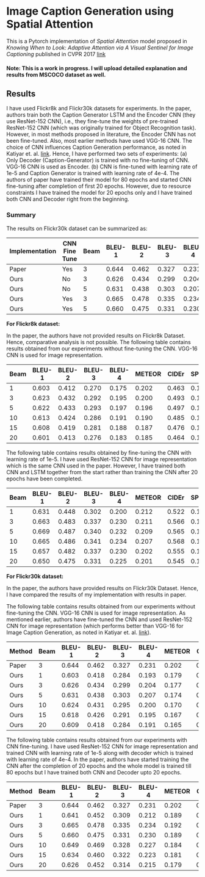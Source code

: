# Image Caption Generation using Spatial Attention

This is a Pytorch implementation of _Spatial Attention_ model proposed in _Knowing When to Look: Adaptive Attention via A Visual Sentinel for Image Captioning_ published in CVPR 2017 [link](https://openaccess.thecvf.com/content_cvpr_2017/papers/Lu_Knowing_When_to_CVPR_2017_paper.pdf)

#### Note: This is a work in progress. I will upload detailed explanation and results from MSCOCO dataset as well.

## Results
I have used Flickr8k and Flickr30k datasets for experiments. In the paper, authors train both the Caption Generator LSTM and the Encoder CNN (they use ResNet-152 CNN), i.e., they fine-tune the weights of pre-trained ResNet-152 CNN (which was originally trained for Object Recognition task). However, in most methods proposed in literature, the Encoder CNN has not been fine-tuned. Also, most earlier methods have used VGG-16 CNN. The choice of CNN influences Caption Generation performance, as noted in Katiyar et. al. [link](https://arxiv.org/abs/2102.11506). Hence, I have performed two sets of experiments:
(a) Only Decoder (Caption-Generator) is trained with no fine-tuning of CNN. VGG-16 CNN is used as Encoder. 
(b) CNN is fine-tuned with learning rate of 1e-5 and Caption Generator is trained with learning rate of 4e-4. The authors of paper have trained their model for 80 epochs and started CNN fine-tuning after completion of first 20 epochs. However, due to resource constraints I have trained the model for 20 epochs only and I have trained both CNN and Decoder right from the beginning.

### Summary

The results on Flickr30k dataset can be summarized as:

|Implementation | CNN Fine Tune |Beam | BLEU-1 | BLEU-2 | BLEU-3| BLEU-4| METEOR | CIDEr | SPICE | ROUGE-L |
|---|---|---|---|---|---|---|---|---|---|---|
| Paper | Yes | 3 | 0.644 | 0.462 | 0.327 | 0.231 | 0.202 | 0.493 | 0.145 | 0.467 |
| Ours | No | 3 | 0.626 | 0.434 | 0.299 | 0.204 | 0.177 | 0.397 | 0.121 | 0.429 |
| Ours | No | 5 | 0.631 | 0.438 | 0.303 | 0.207 | 0.174 | 0.403 | 0.119 | 0.429 |
| Ours | Yes | 3 | 0.665 | 0.478 | 0.335 | 0.234 | 0.192 | 0.489 | 0.137 | 0.460 |
| Ours | Yes | 5 | 0.660 | 0.475 | 0.331 | 0.230 | 0.189 | 0.483 | 0.135 | 0.458 |





**For Flickr8k dataset:**

In the paper, the authors have not provided results on Flickr8k Dataset. Hence, comparative analysis is not possible.
The following table contains results obtained from our experiments without fine-tuning the CNN. VGG-16 CNN is used for image representation.

|Beam | BLEU-1 | BLEU-2 | BLEU-3| BLEU-4| METEOR | CIDEr | SPICE | ROUGE-L |
|---|---|---|---|---|---|---|---|---|
| 1 | 0.603 | 0.412 | 0.270 | 0.175 | 0.202 | 0.463 | 0.134 | 0.447 |
| 3 | 0.623 | 0.432 | 0.292 | 0.195 | 0.200 | 0.493 | 0.141 | 0.449 |
| 5 | 0.622 | 0.433 | 0.293 | 0.197 | 0.196 | 0.497 | 0.141 | 0.450 |
| 10 | 0.613 | 0.424 | 0.286 | 0.191 | 0.190 | 0.485 | 0.135 | 0.445 |
| 15 | 0.608 | 0.419 | 0.281 | 0.188 | 0.187 | 0.476 | 0.133 | 0.442 |
| 20 | 0.601 | 0.413 | 0.276 | 0.183 | 0.185 | 0.464 | 0.132 | 0.439 |

The following table contains results obtained by fine-tuning the CNN with learning rate of 1e-5. I have used ResNet-152 CNN for image representation which is the same CNN used in the paper. However, I have trained both CNN and LSTM together from the start rather than training the CNN after 20 epochs have been completed.

|Beam | BLEU-1 | BLEU-2 | BLEU-3| BLEU-4| METEOR | CIDEr | SPICE | ROUGE-L |
|---|---|---|---|---|---|---|---|---|
| 1 | 0.631 | 0.448 | 0.302 | 0.200 | 0.212 | 0.522 | 0.141 | 0.467 |
| 3 | 0.663 | 0.483 | 0.337 | 0.230 | 0.211 | 0.566 | 0.150 | 0.480 |
| 5 | 0.669 | 0.487 | 0.340 | 0.232 | 0.209 | 0.565 | 0.148 | 0.483 |
| 10 | 0.665 | 0.486 | 0.341 | 0.234 | 0.207 | 0.568 | 0.147 | 0.483 |
| 15 | 0.657 | 0.482 | 0.337 | 0.230 | 0.202 | 0.555 | 0.144 | 0.481 |
| 20 | 0.650 | 0.475 | 0.331 | 0.225 | 0.201 | 0.545 | 0.143 | 0.477 |


**For Flickr30k dataset:**

In the paper, the authors have provided results on Flickr30k Dataset. Hence, I have compared the results of my implementation with results in paper.

The following table contains results obtained from our experiments without fine-tuning the CNN. VGG-16 CNN is used for image representation. As mentioned earlier, authors have fine-tuned the CNN and used ResNet-152 CNN for image representation (which performs better than VGG-16 for Image Caption Generation, as noted in Katiyar et. al. [link](https://arxiv.org/abs/2102.11506)).

|Method |Beam | BLEU-1 | BLEU-2 | BLEU-3| BLEU-4| METEOR | CIDEr | SPICE | ROUGE-L |
|---|---|---|---|---|---|---|---|---|---|
| Paper | 3 | 0.644 | 0.462 | 0.327 | 0.231 | 0.202 | 0.493 | 0.145 | 0.467 |
| Ours | 1 | 0.603 | 0.418 | 0.284 | 0.193 | 0.179 | 0.387 | 0.121 | 0.430 |
| Ours | 3 | 0.626 | 0.434 | 0.299 | 0.204 | 0.177 | 0.397 | 0.121 | 0.429 |
| Ours | 5 | 0.631 | 0.438 | 0.303 | 0.207 | 0.174 | 0.403 | 0.119 | 0.429 |
| Ours | 10 | 0.624 | 0.431 | 0.295 | 0.200 | 0.170 | 0.397 | 0.115 | 0.426 |
| Ours | 15 | 0.618 | 0.426 | 0.291 | 0.195 | 0.167 | 0.389 | 0.113 | 0.423 |
| Ours | 20 | 0.609 | 0.418 | 0.284 | 0.191 | 0.165 | 0.377 | 0.110 | 0.420 |

The following table contains results obtained from our experiments with CNN fine-tuning. I have used ResNet-152 CNN for image representation and trained CNN with learning rate of 1e-5 along with decoder which is trained with learning rate of 4e-4. In the paper, authors have started training the CNN after the completion of 20 epochs and the whole model is trained till 80 epochs but I have trained both CNN and Decoder upto 20 epochs.

|Method |Beam | BLEU-1 | BLEU-2 | BLEU-3| BLEU-4| METEOR | CIDEr | SPICE | ROUGE-L |
|---|---|---|---|---|---|---|---|---|---|
| Paper | 3 | 0.644 | 0.462 | 0.327 | 0.231 | 0.202 | 0.493 | 0.145 | 0.467 |
| Ours | 1 | 0.641 | 0.452 | 0.309 | 0.212 | 0.189 | 0.445 | 0.129 | 0.449 |
| Ours | 3 | 0.665 | 0.478 | 0.335 | 0.234 | 0.192 | 0.489 | 0.137 | 0.460 |
| Ours | 5 | 0.660 | 0.475 | 0.331 | 0.230 | 0.189 | 0.483 | 0.135 | 0.458 |
| Ours | 10 | 0.649 | 0.469 | 0.328 | 0.227 | 0.184 | 0.468 | 0.129 | 0.453 |
| Ours | 15 | 0.634 | 0.460 | 0.322 | 0.223 | 0.181 | 0.466 | 0.126 | 0.449 |
| Ours | 20 | 0.626 | 0.452 | 0.314 | 0.215 | 0.179 | 0.453 | 0.124 | 0.447 |


